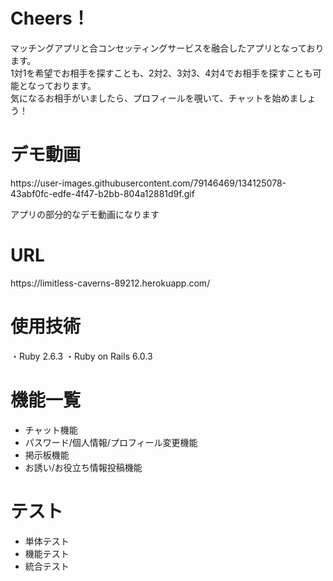 <h1>Cheers！</h1>
マッチングアプリと合コンセッティングサービスを融合したアプリとなっております。<br>1対1を希望でお相手を探すことも、2対2、3対3、4対4でお相手を探すことも可能となっております。<br>気になるお相手がいましたら、プロフィールを覗いて、チャットを始めましょう！

<h1>デモ動画</h1>
 https://user-images.githubusercontent.com/79146469/134125078-43abf0fc-edfe-4f47-b2bb-804a12881d9f.gif
<p>アプリの部分的なデモ動画になります</p>
<h1>URL</h1>
https://limitless-caverns-89212.herokuapp.com/

<h1>使用技術</h1>
・Ruby 2.6.3
・Ruby on Rails 6.0.3

<h1>機能一覧</h1>
<ul>
 <li>チャット機能</li>
 <li>パスワード/個人情報/プロフィール変更機能</li>
 <li>掲示板機能</li>
 <li>お誘い/お役立ち情報投稿機能</li>
</ul>

<h1>テスト</h1>
<ul>
 <li>単体テスト</li>
 <li>機能テスト</li>
 <li>統合テスト</li>
</ul>

